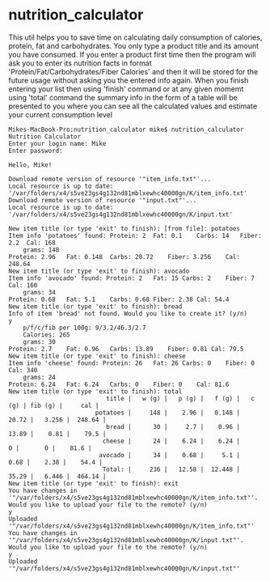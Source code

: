 # nutrition_calculator
This util helps you to save time on calculating daily consumption of calories, protein, fat and carbohydrates. You only type a product title and its amount you have consumed. If you enter a product first time then the program will ask you to enter its nutrition facts in format 'Protein/Fat/Carbohydrates/Fiber Calories' and then it will be stored for the future usage without asking you the entered info again. When you finish entering your list then using 'finish' command or at any given momemt using 'total' command the summary info in the form of a table will be presented to you where you can see all the calculated values and estimate your current consumption level

    Mikes-MacBook-Pro:nutrition_calculator mike$ nutrition_calculator 
    Nutrition Calculator
    Enter your login name: Mike
    Enter password: 

    Hello, Mike!

    Download remote version of resource '"item_info.txt"'...
    Local resource is up to date: '/var/folders/x4/s5ve23gs4g132nd81mblxewhc40000gn/K/item_info.txt'
    Download remote version of resource '"input.txt"'...
    Local resource is up to date: '/var/folders/x4/s5ve23gs4g132nd81mblxewhc40000gn/K/input.txt'

    New item title (or type 'exit' to finish): [from file]: potatoes
    Item info 'potatoes' found: Protein: 2	Fat: 0.1	Carbs: 14	Fiber: 2.2	Cal: 168
    	grams: 148
    Protein: 2.96	Fat: 0.148	Carbs: 20.72	Fiber: 3.256	Cal: 248.64
    New item title (or type 'exit' to finish): avocado
    Item info 'avocado' found: Protein: 2	Fat: 15	Carbs: 2	Fiber: 7	Cal: 160
    	grams: 34
    Protein: 0.68	Fat: 5.1	Carbs: 0.68	Fiber: 2.38	Cal: 54.4
    New item title (or type 'exit' to finish): bread
    Info of item 'bread' not found. Would you like to create it? (y/n)
    y
    	p/f/c/fib per 100g: 9/3.2/46.3/2.7
    	Calories: 265
    	grams: 30
    Protein: 2.7	Fat: 0.96	Carbs: 13.89	Fiber: 0.81	Cal: 79.5
    New item title (or type 'exit' to finish): cheese   
    Item info 'cheese' found: Protein: 26	Fat: 26	Carbs: 0	Fiber: 0	Cal: 340
    	grams: 24
    Protein: 6.24	Fat: 6.24	Carbs: 0	Fiber: 0	Cal: 81.6
    New item title (or type 'exit' to finish): total
                               title |   w (g) |   p (g) |   f (g) |   c (g) | fib (g) |     cal |
                            potatoes |     148 |    2.96 |   0.148 |   20.72 |   3.256 |  248.64 |
                               bread |      30 |     2.7 |    0.96 |   13.89 |    0.81 |    79.5 |
                              cheese |      24 |    6.24 |    6.24 |       0 |       0 |    81.6 |
                             avocado |      34 |    0.68 |     5.1 |    0.68 |    2.38 |    54.4 |
                              Total: |     236 |   12.58 |  12.448 |   35.29 |   6.446 |  464.14 |
    New item title (or type 'exit' to finish): exit
    You have changes in '"/var/folders/x4/s5ve23gs4g132nd81mblxewhc40000gn/K/item_info.txt"'.
    Would you like to upload your file to the remote? (y/n)
    y
    Uploaded '"/var/folders/x4/s5ve23gs4g132nd81mblxewhc40000gn/K/item_info.txt"'
    You have changes in '"/var/folders/x4/s5ve23gs4g132nd81mblxewhc40000gn/K/input.txt"'.
    Would you like to upload your file to the remote? (y/n)
    y
    Uploaded '"/var/folders/x4/s5ve23gs4g132nd81mblxewhc40000gn/K/input.txt"'
